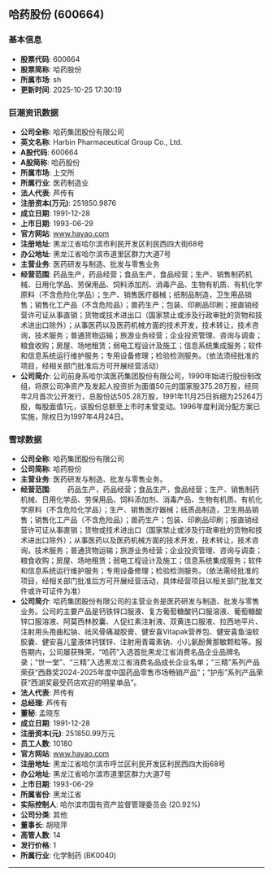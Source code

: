 ## 哈药股份 (600664)

### 基本信息

- **股票代码**: 600664
- **股票简称**: 哈药股份
- **所属市场**: sh
- **更新时间**: 2025-10-25 17:30:19

### 巨潮资讯数据

- **公司全称**: 哈药集团股份有限公司
- **英文名称**: Harbin Pharmaceutical Group Co., Ltd.
- **A股代码**: 600664
- **A股简称**: 哈药股份
- **所属市场**: 上交所
- **所属行业**: 医药制造业
- **法人代表**: 芦传有
- **注册资本(万元)**: 251850.9876
- **成立日期**: 1991-12-28
- **上市日期**: 1993-06-29
- **官方网站**: www.hayao.com
- **注册地址**: 黑龙江省哈尔滨市利民开发区利民西四大街68号
- **办公地址**: 黑龙江省哈尔滨市道里区群力大道7号
- **主营业务**: 医药研发与制造、批发与零售业务
- **经营范围**: 药品生产，药品经营；食品生产，食品经营；生产、销售制药机械、日用化学品、劳保用品、饲料添加剂、消毒产品、生物有机质、有机化学原料（不含危险化学品）；生产、销售医疗器械；纸制品制造，卫生用品销售；销售化工产品（不含危险品）；兽药生产；包装、印刷品印刷；按直销经营许可证从事直销；货物或技术进出口（国家禁止或涉及行政审批的货物和技术进出口除外）；从事医药以及医药机械方面的技术开发，技术转让，技术咨询，技术服务；普通货物运输；旅游业务经营；企业投资管理、咨询与调查；粮食收购；房屋、场地租赁；弱电工程设计及施工；信息系统集成服务；软件和信息系统运行维护服务；专用设备修理；检验检测服务。（依法须经批准的项目，经相关部门批准后方可开展经营活动）
- **公司简介**: 公司前身系哈尔滨医药集团股份有限公司，1990年始进行股份制改组，将原公司净资产及发起人投资折为面值50元的国家股375.28万股，经同年2月首次公开发行，总股份达505.28万股，1991年11月25日拆细为25264万股，每股面值1元，该股份总额至上市时未曾变动。1996年度利润分配方案已实施，除权日为1997年4月24日。

### 雪球数据

- **公司全称**: 哈药集团股份有限公司
- **公司简称**: 哈药股份
- **主营业务**: 医药研发与制造、批发与零售业务。
- **经营范围**: 　　药品生产，药品经营；食品生产，食品经营；生产、销售制药机械、日用化学品、劳保用品、饲料添加剂、消毒产品、生物有机质、有机化学原料（不含危险化学品）；生产、销售医疗器械；纸质品制造，卫生用品销售；销售化工产品（不含危险品）；兽药生产；包装、印刷品印刷；按直销经营许可证从事直销；货物或技术进出口（国家禁止或涉及行政审批的货物和技术进出口除外）；从事医药以及医药机械方面的技术开发，技术转让，技术咨询，技术服务；普通货物运输；旅游业务经营；企业投资管理、咨询与调查；粮食收购；房屋、场地租赁；弱电工程设计及施工；信息系统集成服务；软件和信息系统运行维护服务；专用设备修理；检验检测服务。（依法需经批准的项目，经相关部门批准后方可开展经营活动，具体经营项目以相关部门批准文件或许可证件为准）
- **公司简介**: 哈药集团股份有限公司的主营业务是医药研发与制造、批发与零售业务。公司的主要产品是钙铁锌口服液、复方葡萄糖酸钙口服溶液、葡萄糖酸锌口服溶液、阿莫西林胶囊、人促红素注射液、双黄连口服液、拉西地平片、注射用头孢曲松钠、祛风骨痛凝胶膏、健安喜Vitapak营养包、健安喜鱼油软胶囊、健安喜儿童液体钙镁锌、注射用青霉素钠、小儿氨酚黄那敏颗粒等。报告期内，公司屡获殊荣，“哈药”入选首批黑龙江省消费名品企业品牌名录；“世一堂”、“三精”入选黑龙江省消费名品成长企业名单；“三精”系列产品荣获“西鼎奖2024-2025年度中国药品零售市场畅销产品”；“护彤”系列产品荣获“西湖奖最受药店欢迎的明星单品”。
- **法人代表**: 芦传有
- **总经理**: 芦传有
- **董秘**: 孟晓东
- **成立日期**: 1991-12-28
- **注册资本(元)**: 251850.99万元
- **员工人数**: 10180
- **官方网站**: www.hayao.com
- **注册地址**: 黑龙江省哈尔滨市呼兰区利民开发区利民西四大街68号
- **办公地址**: 黑龙江省哈尔滨市道里区群力大道7号
- **上市日期**: 1993-06-29
- **所属省份**: 黑龙江省
- **实际控制人**: 哈尔滨市国有资产监督管理委员会 (20.92%)
- **公司分类**: 其他
- **董事长**: 胡晓萍
- **高管人数**: 14
- **发行价格**: 1
- **所属行业**: 化学制药 (BK0040)

---